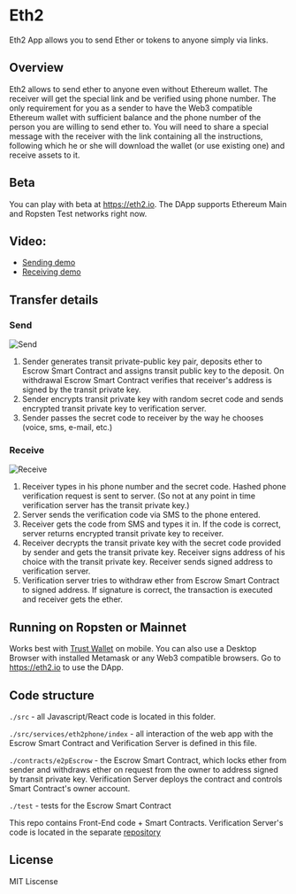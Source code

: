 # Eth2
Eth2 App allows you to send Ether or tokens to anyone simply via links.

## Overview
Eth2 allows to send ether to anyone even without Ethereum wallet. The receiver will get the special link and be verified using phone number. The only requirement for you as a sender to have the Web3 compatible Ethereum wallet with sufficient balance and the phone number of the person you are willing to send ether to. You will need to share a special message with the receiver with the link containing all the instructions, following which he or she will download the wallet (or use existing one) and receive assets to it.

## Beta
You can play with beta at https://eth2.io. The DApp supports Ethereum Main and Ropsten Test networks right now.

## Video: 
* [Sending demo](https://www.youtube.com/watch?v=FeqQyFrmptA)
* [Receiving demo](https://www.youtube.com/watch?v=qp3kkXKIHP8)


## Transfer details
### Send
![Send](/public/eth2phone_send.png)
1. Sender generates transit private-public key pair, deposits ether to Escrow Smart Contract and assigns transit public key to the deposit. On withdrawal Escrow Smart Contract verifies that receiver's address is signed by the transit private key.
2. Sender encrypts transit private key with random secret code and sends encrypted transit private key to verification server.
3. Sender passes the secret code to receiver by the way he chooses (voice, sms, e-mail, etc.)

### Receive
![Receive](/public/eth2phone_receive.png)
1. Receiver types in his phone number and the secret code. Hashed phone verification request is sent to server. (So not at any point in time verification server has the transit private key.)
2. Server sends the verification code via SMS to the phone entered.
3. Receiver gets the code from SMS and types it in. If the code is correct, server returns encrypted transit private key to receiver.
4. Receiver decrypts the transit private key with the secret code provided by sender and gets the transit private key. Receiver signs address of his choice with the transit private key. Receiver sends signed address to verification server.
5. Verification server tries to withdraw ether from Escrow Smart Contract to signed address. If signature is correct, the transaction is executed and receiver gets the ether.

## Running on Ropsten or Mainnet
Works best with [Trust Wallet](http://trustwalletapp.com) on mobile. You can also use a Desktop Browser with installed Metamask or any Web3 compatible browsers. Go to https://eth2.io to use the DApp.


## Code structure
`./src` - all Javascript/React code is located in this folder.

`./src/services/eth2phone/index` - all interaction of the web app with the Escrow Smart Contract and Verification Server is defined in this file.

`./contracts/e2pEscrow` - the Escrow Smart Contract, which locks ether from sender and withdraws ether on request from the owner to address signed by transit private key. Verification Server deploys the contract and controls Smart Contract's owner account.

`./test` - tests for the Escrow Smart Contract

This repo contains Front-End code + Smart Contracts. Verification Server's code is located in the separate [repository](https://github.com/Eth2io/eth2phone-server)


## License
MIT Liscense 
